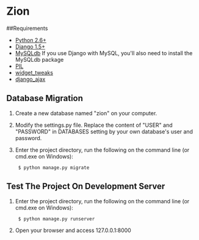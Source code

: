 # Zion


##Requirements

- [Python 2.6+](https://www.python.org/downloads/) 
- [Django 1.5+](https://www.djangoproject.com/download/) 
- [MySQLdb](http://sourceforge.net/projects/mysql-python/) If you use Django with MySQL, you'll also need to install the MySQLdb package
- [PIL](http://www.pythonware.com/products/pil/)
- [widget_tweaks](https://pypi.python.org/pypi/django-widget-tweaks)
- [django_ajax](https://github.com/yceruto/django-ajax)

## Database Migration
1. Create a new database named "zion" on your computer.
2. Modify the settings.py file. Replace the content of  "USER" and "PASSWORD" 
   in DATABASES setting by your own database's user and password.
   
3. Enter the project directory, run the following on the command line (or cmd.exe on Windows):
	
		$ python manage.py migrate

## Test The Project On Development Server
1. Enter the project directory, run the following on the command line (or cmd.exe on Windows):

    	$ python manage.py runserver
   
2. Open your browser and access 127.0.0.1:8000